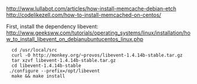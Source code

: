 http://www.lullabot.com/articles/how-install-memcache-debian-etch   
http://codelikezell.com/how-to-install-memcached-on-centos/


First, install the dependency libevent:   
http://www.geeksww.com/tutorials/operating_systems/linux/installation/how_to_install_libevent_on_debianubuntucentos_linux.php   
```
  cd /usr/local/src
  curl -O http://monkey.org/~provos/libevent-1.4.14b-stable.tar.gz
  tar xzvf libevent-1.4.14b-stable.tar.gz 
  cd libevent-1.4.14b-stable
 ./configure --prefix=/opt/libevent
  make && make install
```